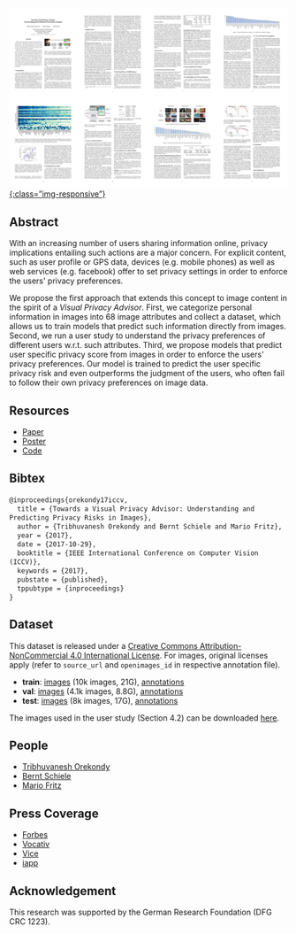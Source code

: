 [![image-title-here](overview.jpg){:class=”img-responsive”}](https://arxiv.org/abs/1703.10660)

## Abstract
With an increasing number of users sharing information online, privacy implications entailing such actions are a major concern.
For explicit content, such as user profile or GPS data, devices (e.g. mobile phones) as well as web services (e.g. facebook) offer to set privacy settings in order to enforce the users' privacy preferences.

We propose the first approach that extends this concept to image content in the spirit of a _Visual Privacy Advisor_.  First, we categorize personal information in images into 68 image attributes and collect a dataset, which allows us to train models that predict such information directly from images. Second, we run a user study to understand the privacy preferences of different users w.r.t. such attributes. Third, we propose models that predict user specific privacy score from images in order to enforce the users' privacy preferences. Our model is trained to predict the user specific privacy risk and even outperforms the judgment of the users, who often fail to follow their own privacy preferences on image data.

## Resources
  - [Paper](https://arxiv.org/abs/1703.10660)
  - [Poster](http://resources.mpi-inf.mpg.de/d2/orekondy/orekondy17iccv.pdf)
  - [Code](https://github.com/tribhuvanesh/vpa)

## Bibtex
```
@inproceedings{orekondy17iccv,
  title = {Towards a Visual Privacy Advisor: Understanding and Predicting Privacy Risks in Images},
  author = {Tribhuvanesh Orekondy and Bernt Schiele and Mario Fritz},
  year = {2017},
  date = {2017-10-29},
  booktitle = {IEEE International Conference on Computer Vision (ICCV)},
  keywords = {2017},
  pubstate = {published},
  tppubtype = {inproceedings}
}
```

## Dataset
This dataset is released under a [Creative Commons Attribution-NonCommercial 4.0 International License](http://creativecommons.org/licenses/by-nc/4.0/). For images, original licenses apply (refer to `source_url` and `openimages_id` in respective annotation file).

  - **train**: [images](https://datasets.d2.mpi-inf.mpg.de/orekondy17iccv/train2017.tar.gz) (10k images, 21G), [annotations](https://datasets.d2.mpi-inf.mpg.de/orekondy17iccv/train2017_anno.tar.gz)
  - **val**: [images](https://datasets.d2.mpi-inf.mpg.de/orekondy17iccv/val2017.tar.gz) (4.1k images, 8.8G), [annotations](https://datasets.d2.mpi-inf.mpg.de/orekondy17iccv/val2017_anno.tar.gz)
  - **test**: [images](https://datasets.d2.mpi-inf.mpg.de/orekondy17iccv/test2017.tar.gz) (8k images, 17G), [annotations](https://datasets.d2.mpi-inf.mpg.de/orekondy17iccv/test2017_anno.tar.gz)

The images used in the user study (Section 4.2) can be downloaded [here](https://datasets.d2.mpi-inf.mpg.de/orekondy17iccv/user_study_2_images.tar.gz).

## People
  - [Tribhuvanesh Orekondy](https://www.mpi-inf.mpg.de/departments/computer-vision-and-multimodal-computing/people/tribhuvanesh-orekondy/)
  - [Bernt Schiele](https://www.mpi-inf.mpg.de/departments/computer-vision-and-multimodal-computing/people/bernt-schiele/)
  - [Mario Fritz](https://www.mpi-inf.mpg.de/departments/computer-vision-and-multimodal-computing/people/mario-fritz/)

## Press Coverage
  - [Forbes](https://www.forbes.com/sites/kevinmurnane/2017/04/10/your-selfies-can-hurt-you-but-theres-a-privacy-adviser-that-can-help/#189b66e7589a)
  - [Vocativ](http://www.vocativ.com/418862/ai-privacy-assistants-expose-sensitive-info/)
  - [Vice](https://motherboard.vice.com/en_us/article/3dmwqk/are-your-selfies-leaking-your-fingerprints-this-ai-will-let-you-know)
  - [iapp](https://iapp.org/news/a/researchers-develop-tool-to-warn-users-about-posting-personal-data-online/)

## Acknowledgement
This research was supported by the German Research Foundation (DFG CRC 1223).
